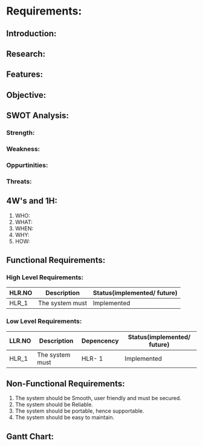 # Requirements:
## Introduction:

## Research:

## Features:

## Objective:


## SWOT Analysis:
### Strength:

### Weakness:

### Oppurtinities:

### Threats:


## 4W's and 1H:
1. WHO:
2. WHAT:
3. WHEN:
4. WHY:
5. HOW:


## Functional Requirements:
### High Level Requirements:

|**HLR.NO**|**Description**|**Status(implemented/ future)**|
|-------|------|------|
|HLR_1| The system must | Implemented|



### Low Level Requirements:

|**LLR.NO**|**Description**|**Depencency**|**Status(implemented/ future)**|
|-------|------|------|------|
|HLR_1| The system must | HLR- 1 | Implemented|


## Non-Functional Requirements:
1. The system should be Smooth, user friendly and must be secured.
2. The system should be Reliable.
3. The system should be portable, hence supportable.
4. The system should be easy to maintain.
## Gantt Chart:
